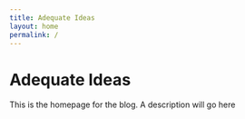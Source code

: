 ```yaml
---
title: Adequate Ideas
layout: home
permalink: /
---
```


# Adequate Ideas

This is the homepage for the blog. A description will go here
